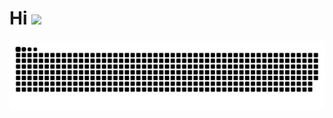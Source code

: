 # Hi <img src="https://media.giphy.com/media/hvRJCLFzcasrR4ia7z/giphy.gif" width="3%" /> 

  ![Snake animation](https://github.com/thaisramos13/thaisramos13/raw/main/github-contribution-grid-snake.svg)
